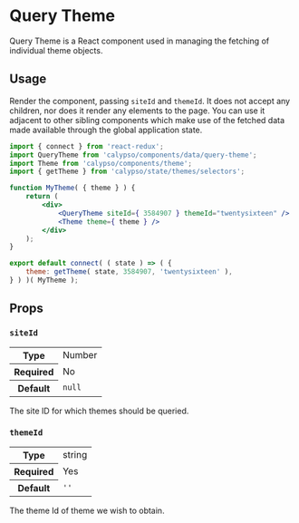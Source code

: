 # Query Theme

Query Theme is a React component used in managing the fetching of individual theme objects.

## Usage

Render the component, passing `siteId` and `themeId`. It does not accept any children, nor does it render any elements to the page. You can use it adjacent to other sibling components which make use of the fetched data made available through the global application state.

```jsx
import { connect } from 'react-redux';
import QueryTheme from 'calypso/components/data/query-theme';
import Theme from 'calypso/components/theme';
import { getTheme } from 'calypso/state/themes/selectors';

function MyTheme( { theme } ) {
	return (
		<div>
			<QueryTheme siteId={ 3584907 } themeId="twentysixteen" />
			<Theme theme={ theme } />
		</div>
	);
}

export default connect( ( state ) => ( {
	theme: getTheme( state, 3584907, 'twentysixteen' ),
} ) )( MyTheme );
```

## Props

### `siteId`

<table>
	<tr><th>Type</th><td>Number</td></tr>
	<tr><th>Required</th><td>No</td></tr>
	<tr><th>Default</th><td><code>null</code></td></tr>
</table>

The site ID for which themes should be queried.

### `themeId`

<table>
	<tr><th>Type</th><td>string</td></tr>
	<tr><th>Required</th><td>Yes</td></tr>
	<tr><th>Default</th><td><code>''</code></td></tr>
</table>

The theme Id of theme we wish to obtain.
